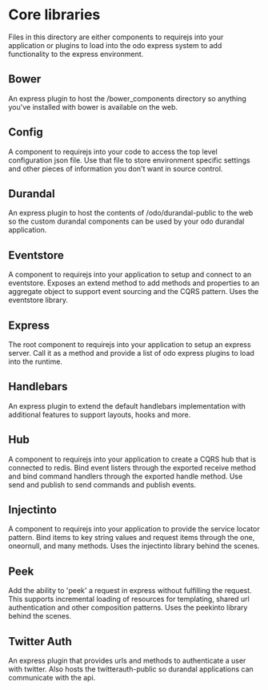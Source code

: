 # Core libraries

Files in this directory are either components to requirejs into your application or plugins to load into the odo express  system to add functionality to the express environment.

## Bower

An express plugin to host the /bower_components directory so anything you've installed with bower is available on the web.

## Config

A component to requirejs into your code to access the top level configuration json file. Use that file to store environment specific settings and other pieces of information you don't want in source control.

## Durandal

An express plugin to host the contents of /odo/durandal-public to the web so the custom durandal components can be used by your odo durandal application.

## Eventstore

A component to requirejs into your application to setup and connect to an eventstore. Exposes an extend method to add methods and properties to an aggregate object to support event sourcing and the CQRS pattern. Uses the eventstore library.

## Express

The root component to requirejs into your application to setup an express server. Call it as a method and provide a list of odo express plugins to load into the runtime.

## Handlebars

An express plugin to extend the default handlebars implementation with additional features to support layouts, hooks and more.

## Hub

A component to requirejs into your application to create a CQRS hub that is connected to redis. Bind event listers through the exported receive method and bind command handlers through the exported handle method. Use send and publish to send commands and publish events.

## Injectinto

A component to requirejs into your application to provide the service locator pattern. Bind items to key string values and request items through the one, oneornull, and many methods.
Uses the injectinto library behind the scenes.

## Peek

Add the ability to 'peek' a request in express without fulfilling the request. This supports incremental loading of resources for templating, shared url authentication and other composition patterns. Uses the peekinto library behind the scenes.

## Twitter Auth

An express plugin that provides urls and methods to authenticate a user with twitter. Also hosts the twitterauth-public so durandal applications can communicate with the api.
